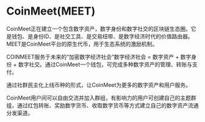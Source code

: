 # CoinMeet(MEET)

CoinMeet正在建立一个包含数字资产，数字身份和数字社交的区块链生态圈。它是钱包、是身份ID、是社交工具、是交易纽带、是数字经济时代的价值路由器。MEET是CoinMeet平台的原生代币，用于生态系统的激励机制。

COINMEET服务于未来的“加密数字经济社会”数字经济社会 = 数字资产 + 数字身份 + 数字社交。通过CoinMeet一个钱包，可完成多种数字资产的管理、转账与支付。

通过社群民主化上线币种的形式，让CoinMeet为更多的数字资产和用户服务。

CoinMeet用户间可以自由交流并加入群组，有影响力的用户可创建自己的主题群组，通过红包转账、奖励数字货币、收取数字货币等方式建立自己的数字资产流通分发渠道。
